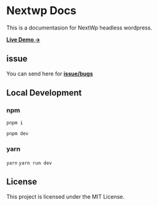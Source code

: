 # Nextwp Docs

This is a documentasion for NextWp headless wordpress.

[**Live Demo →**](https://nextwp-six.vercel.app/)


## issue

You can send here for [**issue/bugs**](https://github.com/idmahbub/doc_nextwp/issues)



## Local Development

### npm

`pnpm i`

`pnpm dev`

### yarn

`yarn`
`yarn run dev`

## License

This project is licensed under the MIT License.
